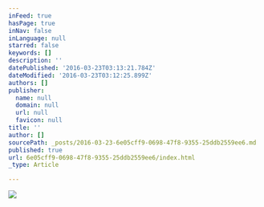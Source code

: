 ```yaml
---
inFeed: true
hasPage: true
inNav: false
inLanguage: null
starred: false
keywords: []
description: ''
datePublished: '2016-03-23T03:13:21.784Z'
dateModified: '2016-03-23T03:12:25.899Z'
authors: []
publisher:
  name: null
  domain: null
  url: null
  favicon: null
title: ''
author: []
sourcePath: _posts/2016-03-23-6e05cff9-0698-47f8-9355-25ddb2559ee6.md
published: true
url: 6e05cff9-0698-47f8-9355-25ddb2559ee6/index.html
_type: Article

---
```

![](https://the-grid-user-content.s3-us-west-2.amazonaws.com/08f0dda0-aa4c-4f52-be05-459a62047423.jpg)